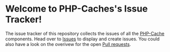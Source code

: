 Welcome to PHP-Caches's Issue Tracker!
================================

The issue tracker of this repository collects the issues of all the [PHP-Cache]
components. Head over to [Issues] to display and create issues. You could also have a look on the overivew
for the open [Pull requests]. 

[PHP-Cache]: http://www.php-cache.com
[Issues]: https://github.com/php-cache/issues/issues
[Pull requests]: https://github.com/pulls?utf8=%E2%9C%93&q=is%3Aopen+is%3Apr+user%3Aphp-cache+

